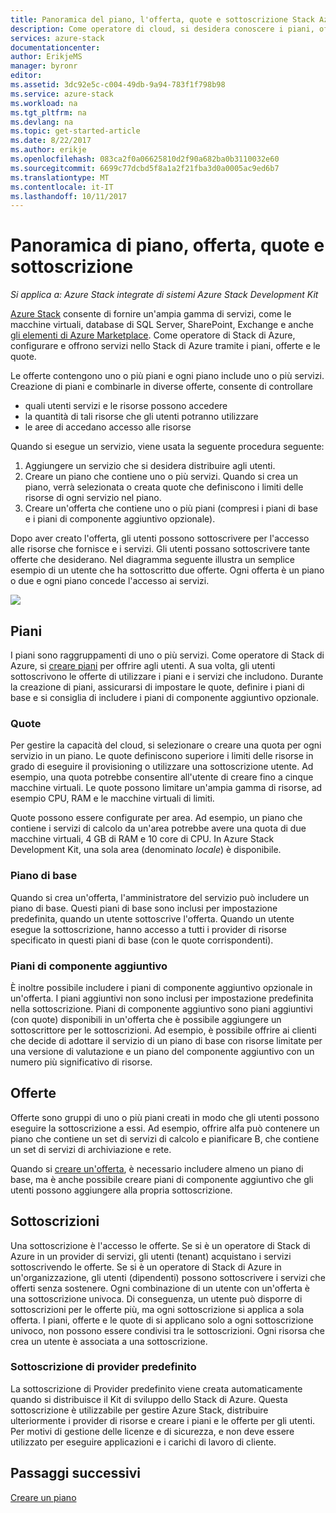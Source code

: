 ```yaml
---
title: Panoramica del piano, l'offerta, quote e sottoscrizione Stack Azure | Documenti Microsoft
description: Come operatore di cloud, si desidera conoscere i piani, offerte, le quote e le sottoscrizioni Azure Stack.
services: azure-stack
documentationcenter: 
author: ErikjeMS
manager: byronr
editor: 
ms.assetid: 3dc92e5c-c004-49db-9a94-783f1f798b98
ms.service: azure-stack
ms.workload: na
ms.tgt_pltfrm: na
ms.devlang: na
ms.topic: get-started-article
ms.date: 8/22/2017
ms.author: erikje
ms.openlocfilehash: 083ca2f0a06625810d2f90a682ba0b3110032e60
ms.sourcegitcommit: 6699c77dcbd5f8a1a2f21fba3d0a0005ac9ed6b7
ms.translationtype: MT
ms.contentlocale: it-IT
ms.lasthandoff: 10/11/2017
---
```

# <a name="plan-offer-quota-and-subscription-overview"></a>Panoramica di piano, offerta, quote e sottoscrizione

*Si applica a: Azure Stack integrate di sistemi Azure Stack Development Kit*

[Azure Stack](azure-stack-poc.md) consente di fornire un'ampia gamma di servizi, come le macchine virtuali, database di SQL Server, SharePoint, Exchange e anche [gli elementi di Azure Marketplace](azure-stack-marketplace-azure-items.md). Come operatore di Stack di Azure, configurare e offrono servizi nello Stack di Azure tramite i piani, offerte e le quote.

Le offerte contengono uno o più piani e ogni piano include uno o più servizi. Creazione di piani e combinarle in diverse offerte, consente di controllare
- quali utenti servizi e le risorse possono accedere
- la quantità di tali risorse che gli utenti potranno utilizzare
- le aree di accedano accesso alle risorse

Quando si esegue un servizio, viene usata la seguente procedura seguente:

1. Aggiungere un servizio che si desidera distribuire agli utenti.
2. Creare un piano che contiene uno o più servizi. Quando si crea un piano, verrà selezionata o creata quote che definiscono i limiti delle risorse di ogni servizio nel piano.
3. Creare un'offerta che contiene uno o più piani (compresi i piani di base e i piani di componente aggiuntivo opzionale).

Dopo aver creato l'offerta, gli utenti possono sottoscrivere per l'accesso alle risorse che fornisce e i servizi. Gli utenti possano sottoscrivere tante offerte che desiderano. Nel diagramma seguente illustra un semplice esempio di un utente che ha sottoscritto due offerte. Ogni offerta è un piano o due e ogni piano concede l'accesso ai servizi.

![](media/azure-stack-key-features/image4.png)

## <a name="plans"></a>Piani

I piani sono raggruppamenti di uno o più servizi. Come operatore di Stack di Azure, si [creare piani](azure-stack-create-plan.md) per offrire agli utenti. A sua volta, gli utenti sottoscrivono le offerte di utilizzare i piani e i servizi che includono. Durante la creazione di piani, assicurarsi di impostare le quote, definire i piani di base e si consiglia di includere i piani di componente aggiuntivo opzionale.

### <a name="quotas"></a>Quote

Per gestire la capacità del cloud, si selezionare o creare una quota per ogni servizio in un piano. Le quote definiscono superiore i limiti delle risorse in grado di eseguire il provisioning o utilizzare una sottoscrizione utente. Ad esempio, una quota potrebbe consentire all'utente di creare fino a cinque macchine virtuali. Le quote possono limitare un'ampia gamma di risorse, ad esempio CPU, RAM e le macchine virtuali di limiti.

Quote possono essere configurate per area. Ad esempio, un piano che contiene i servizi di calcolo da un'area potrebbe avere una quota di due macchine virtuali, 4 GB di RAM e 10 core di CPU. In Azure Stack Development Kit, una sola area (denominato *locale*) è disponibile.

### <a name="base-plan"></a>Piano di base

Quando si crea un'offerta, l'amministratore del servizio può includere un piano di base. Questi piani di base sono inclusi per impostazione predefinita, quando un utente sottoscrive l'offerta. Quando un utente esegue la sottoscrizione, hanno accesso a tutti i provider di risorse specificato in questi piani di base (con le quote corrispondenti).

### <a name="add-on-plans"></a>Piani di componente aggiuntivo

È inoltre possibile includere i piani di componente aggiuntivo opzionale in un'offerta. I piani aggiuntivi non sono inclusi per impostazione predefinita nella sottoscrizione. Piani di componente aggiuntivo sono piani aggiuntivi (con quote) disponibili in un'offerta che è possibile aggiungere un sottoscrittore per le sottoscrizioni. Ad esempio, è possibile offrire ai clienti che decide di adottare il servizio di un piano di base con risorse limitate per una versione di valutazione e un piano del componente aggiuntivo con un numero più significativo di risorse.

## <a name="offers"></a>Offerte

Offerte sono gruppi di uno o più piani creati in modo che gli utenti possono eseguire la sottoscrizione a essi. Ad esempio, offrire alfa può contenere un piano che contiene un set di servizi di calcolo e pianificare B, che contiene un set di servizi di archiviazione e rete. 

Quando si [creare un'offerta](azure-stack-create-offer.md), è necessario includere almeno un piano di base, ma è anche possibile creare piani di componente aggiuntivo che gli utenti possono aggiungere alla propria sottoscrizione.


## <a name="subscriptions"></a>Sottoscrizioni

Una sottoscrizione è l'accesso le offerte. Se si è un operatore di Stack di Azure in un provider di servizi, gli utenti (tenant) acquistano i servizi sottoscrivendo le offerte. Se si è un operatore di Stack di Azure in un'organizzazione, gli utenti (dipendenti) possono sottoscrivere i servizi che offerti senza sostenere. Ogni combinazione di un utente con un'offerta è una sottoscrizione univoca. Di conseguenza, un utente può disporre di sottoscrizioni per le offerte più, ma ogni sottoscrizione si applica a sola offerta. I piani, offerte e le quote di si applicano solo a ogni sottoscrizione univoco, non possono essere condivisi tra le sottoscrizioni. Ogni risorsa che crea un utente è associata a una sottoscrizione.


### <a name="default-provider-subscription"></a>Sottoscrizione di provider predefinito

La sottoscrizione di Provider predefinito viene creata automaticamente quando si distribuisce il Kit di sviluppo dello Stack di Azure. Questa sottoscrizione è utilizzabile per gestire Azure Stack, distribuire ulteriormente i provider di risorse e creare i piani e le offerte per gli utenti. Per motivi di gestione delle licenze e di sicurezza, e non deve essere utilizzato per eseguire applicazioni e i carichi di lavoro di cliente. 

## <a name="next-steps"></a>Passaggi successivi

[Creare un piano](azure-stack-create-plan.md)
